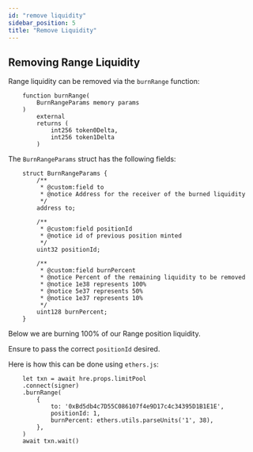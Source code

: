 ```yaml
---
id: "remove liquidity"
sidebar_position: 5
title: "Remove Liquidity"
---
```


## Removing Range Liquidity

Range liquidity can be removed via the `burnRange` function:

```solidity
    function burnRange(
        BurnRangeParams memory params
    )
        external
        returns (
            int256 token0Delta,
            int256 token1Delta
        )
```

The `BurnRangeParams` struct has the following fields:

```solidity
    struct BurnRangeParams {
        /**
         * @custom:field to
         * @notice Address for the receiver of the burned liquidity
         */
        address to;

        /**
         * @custom:field positionId
         * @notice id of previous position minted
         */
        uint32 positionId;

        /**
         * @custom:field burnPercent
         * @notice Percent of the remaining liquidity to be removed
         * @notice 1e38 represents 100%
         * @notice 5e37 represents 50%
         * @notice 1e37 represents 10%
         */
        uint128 burnPercent;
    }
```

Below we are burning 100% of our Range position liquidity.

Ensure to pass the correct `positionId` desired. 

Here is how this can be done using `ethers.js`:
```
    let txn = await hre.props.limitPool
    .connect(signer)
    .burnRange(
        {
            to: '0xBd5db4c7D55C086107f4e9D17c4c34395D1B1E1E',
            positionId: 1,
            burnPercent: ethers.utils.parseUnits('1', 38),
        },
    )
    await txn.wait()
```

